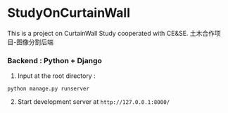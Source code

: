 # StudyOnCurtainWall
This is a project on CurtainWall Study cooperated with CE&SE.
土木合作项目-图像分割后端

### Backend : Python + Django

1. Input at the root directory : 

```
python manage.py runserver
```

2. Start development server at `http://127.0.0.1:8000/`
